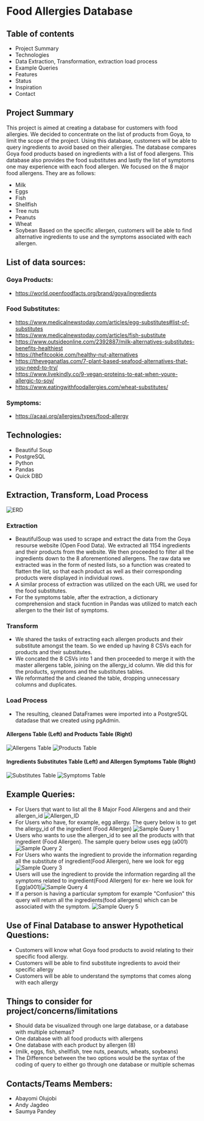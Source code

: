 # Food Allergies Database

## Table of contents
- Project Summary
- Technologies
- Data Extraction, Transformation, extraction load process
- Example Queries
- Features
- Status
- Inspiration
- Contact

## Project Summary

This project is aimed at creating a database for customers with food allergies. We decided to concentrate on the list of products from Goya, to limit the scope of the project. Using this database, customers will be able to query ingredients to avoid based on their allergies.  The database compares Goya food products based on ingredients with a list of food allergens. This database also provides the food substitutes and lastly the list of symptoms one may experience with each food allergen. We focused on the 8 major food allergens. They are as follows:
 - Milk 
 - Eggs
 - Fish
 - Shellfish 
 - Tree nuts
 - Peanuts
 - Wheat 
 - Soybean
Based on the specific allergen, customers will be able to find alternative ingredients to use and the symptoms associated with each allergen.

## List of data sources:
### Goya Products:
 - https://world.openfoodfacts.org/brand/goya/ingredients

### Food Substitutes:
 - https://www.medicalnewstoday.com/articles/egg-substitutes#list-of-substitutes
 - https://www.medicalnewstoday.com/articles/fish-substitute 
 - https://www.outsideonline.com/2392887/milk-alternatives-substitutes-benefits-healthiest
 - https://thefitcookie.com/healthy-nut-alternatives
 - https://theveganatlas.com/7-plant-based-seafood-alternatives-that-you-need-to-try/ 
 - https://www.livekindly.co/9-vegan-proteins-to-eat-when-youre-allergic-to-soy/ 
 - https://www.eatingwithfoodallergies.com/wheat-substitutes/

### Symptoms:
 - https://acaai.org/allergies/types/food-allergy

## Technologies:
 - Beautiful Soup
 - PostgreSQL
 - Python
 - Pandas
 - Quick DBD

## Extraction, Transform, Load Process
![ERD](https://github.com/Andyjag91/Allergens-in-Goya-Food-Products-/blob/main/images/QuickDBD-export%20(1).png)

### Extraction
 - BeautifulSoup was used to scrape and extract the data from the Goya resourse website (Open Food Data). We extracted all 1154 ingredients and their products from the website. We then proceeded to filter all the ingredients down to the 8 aforementioned allergens. The raw data we extracted was in the form of nested lists, so a function was created to flatten the list, so that each product as well as their corresponding products were displayed in individual rows.
 - A similar process of extraction was utilized on the each URL we used for the food substitutes.
 - For the symptoms table, after the extraction, a dictionary comprehension and stack fucntion in Pandas was utilized to match each allergen to the their list of symptoms.

### Transform
 - We shared the tasks of extracting each allergen products and their substitute amongst the team. So we ended up having 8 CSVs each for products and their substitutes.
 - We concated the 8 CSVs into 1 and then proceeded to merge it with the master allergens table, joining on the allergy_id column. We did this for the products, symptoms and the substitutes tables.
 - We reformatted the and cleaned the table, dropping unnecessary columns and duplicates.

### Load Process
- The resulting, cleaned DataFrames were imported into a PostgreSQL datadase that we created using pgAdmin.

#### Allergens Table (Left) and Products Table (Right)
![Allergens Table](https://github.com/Andyjag91/Allergens-in-Goya-Food-Products-/blob/main/images/allergens_table.png) ![Products Table](https://github.com/Andyjag91/Allergens-in-Goya-Food-Products-/blob/main/images/products_table.png) 

#### Ingredients Substitutes Table (Left) and Allergen Symptoms Table (Right)
![Substitutes Table](https://github.com/Andyjag91/Allergens-in-Goya-Food-Products-/blob/main/images/substitutes_table.png) ![Symptoms Table](https://github.com/Andyjag91/Allergens-in-Goya-Food-Products-/blob/main/images/symptoms_table.png)

## Example Queries:
 - For Users that want to list all the 8 Major Food Allergens and and their allergen_id ![Allergen_ID](https://github.com/Andyjag91/Allergens-in-Goya-Food-Products-/blob/main/images/query6.png)
 - For Users who have, for example, egg allergy. The query below is to get the allergy_id of the ingredient (Food Allergen) ![Sample Query 1](https://github.com/Andyjag91/Allergens-in-Goya-Food-Products-/blob/main/images/query1.png)
 - Users who wants to use the allergen_id to see all the products with that ingredient (Food Allergen). The sample query below uses egg (a001) ![Sample Query 2](https://github.com/Andyjag91/Allergens-in-Goya-Food-Products-/blob/main/images/query2.png)
 - For Users who wants the ingredient to provide the information regarding all the substitute of ingredient(Food Allergen), here we look for egg ![Sample Query 3](https://github.com/Andyjag91/Allergens-in-Goya-Food-Products-/blob/main/images/query3.png)
 - Users will use the ingredient to provide the information regarding all the symptoms related to ingredient(Food Allergen) for ex- here we look for Egg(a001)![Sample Query 4](https://github.com/Andyjag91/Allergens-in-Goya-Food-Products-/blob/main/images/query4.png)
 - If a person is having a particular symptom for example "Confusion" this query will return all the ingredients(food allergens) which can be associated with the symptom. ![Sample Query 5](https://github.com/Andyjag91/Allergens-in-Goya-Food-Products-/blob/main/images/query5.png)

## Use of Final Database to answer Hypothetical Questions:
 - Customers will know what Goya food products to avoid relating to their specific food allergy. 
 - Customers will be able to find substitute ingredients to avoid their specific allergy
 - Customers will be able to understand the symptoms that comes along with each allergy
 
## Things to consider for project/concerns/limitations
 - Should data be visualized through one large database, or a database with multiple schemas?
 - One database with all food products with allergens
 - One database with each product by allergen (8)
 - (milk, eggs, fish, shellfish, tree nuts, peanuts, wheats, soybeans)
 - The Difference between the two options would be the syntax of the coding of query to either go through one database or multiple schemas  
 
## Contacts/Teams Members:
 - Abayomi Olujobi
 - Andy Jagdeo
 - Saumya Pandey 
